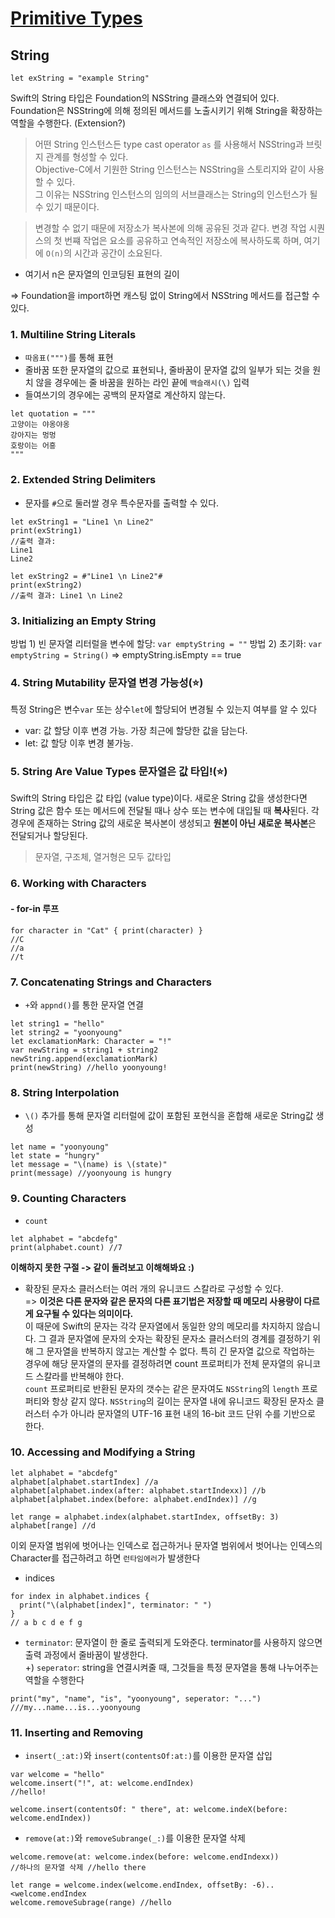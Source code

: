 # [Primitive Types](https://bbiguduk.gitbook.io/swift/language-guide-1/strings-and-characters)

## String
```
let exString = "example String"
```
Swift의 String 타입은 Foundation의 NSString 클래스와 연결되어 있다. 
Foundation은 NSString에 의해 정의된 메서드를 노출시키기 위해 String을 확장하는 역할을 수행한다. (Extension?)
> 어떤 String 인스턴스든 type cast operator `as` 를 사용해서 NSString과 브릿지 관계를 형성할 수 있다.  
Objective-C에서 기원한 String 인스턴스는 NSString을 스토리지와 같이 사용할 수 있다.    
그 이유는 NSString 인스턴스의 임의의 서브클래스는 String의 인스턴스가 될 수 있기 때문이다.

> 변경할 수 없기 때문에 저장소가 복사본에 의해 공유된 것과 같다. 변경 작업 시퀀스의 첫 번쨰 작업은 요소를 공유하고 연속적인 저장소에 복사하도록 하며, 여기에 `O(n)`의 시간과 공간이 소요된다.
* 여기서 n은 문자열의 인코딩된 표현의 길이

=> Foundation을 import하면 캐스팅 없이 String에서 NSString 메서드를 접근할 수 있다.

### 1. Multiline String Literals
- `따옴표(""")`를 통해 표현
- 줄바꿈 또한 문자열의 값으로 표현되나, 줄바꿈이 문자열 값의 일부가 되는 것을 원치 않을 경우에는 줄 바꿈을 원하는 라인 끝에 `백슬래시(\)` 입력
- 들여쓰기의 경우에는 공백의 문자열로 계산하지 않는다.
```
let quotation = """
고양이는 야옹야옹
강아지는 멍멍
호랑이는 어흥
"""
```

### 2. Extended String Delimiters
- 문자를 `#`으로 둘러쌀 경우 특수문자를 출력할 수 있다.
```
let exString1 = "Line1 \n Line2"
print(exString1)
//출력 결과: 
Line1
Line2

let exString2 = #"Line1 \n Line2"#
print(exString2)
//출력 결과: Line1 \n Line2
```

### 3. Initializing an Empty String
방법 1) 빈 문자열 리터럴을 변수에 할당: `var emptyString = ""`
방법 2) 초기화: `var emptyString = String()`
=> emptyString.isEmpty == true

### 4. String Mutability 문자열 변경 가능성(⭐️)
특정 String은 변수`var` 또는 상수`let`에 할당되어 변경될 수 있는지 여부를 알 수 있다
- var: 값 할당 이후 변경 가능. 가장 최근에 할당한 값을 담는다.
- let: 값 할당 이후 변경 불가능.

### 5. String Are Value Types 문자열은 값 타입!(⭐️)
Swift의 String 타입은 값 타입 (value type)이다.
새로운 String 값을 생성한다면 String 값은 함수 또는 메서드에 전달될 때나 상수 또는 변수에 대입될 때 **복사**된다. 
각 경우에 존재하는 String 값의 새로운 복사본이 생성되고 **원본이 아닌 새로운 복사본**은 전달되거나 할당된다.
> 문자열, 구조체, 열거형은 모두 값타입

### 6. Working with Characters
#### - for-in 루프
```
for character in "Cat" { print(character) }
//C
//a
//t
```

### 7. Concatenating Strings and Characters
- `+`와 `appnd()`를 통한 문자열 연결
```
let string1 = "hello"
let string2 = "yoonyoung"
let exclamationMark: Character = "!"
var newString = string1 + string2
newString.append(exclamationMark)
print(newString) //hello yoonyoung!

```

### 8. String Interpolation
- `\()` 추가를 통해 문자열 리터럴에 값이 포함된 포현식을 혼합해 새로운 String값 생성
```
let name = "yoonyoung"
let state = "hungry"
let message = "\(name) is \(state)"
print(message) //yoonyoung is hungry
```

### 9. Counting Characters
- `count`
```
let alphabet = "abcdefg"
print(alphabet.count) //7
```

**이해하지 못한 구절 -> 같이 돌려보고 이해해봐요 :)**
* 확장된 문자소 클러스터는 여러 개의 유니코드 스칼라로 구성할 수 있다.   
=> **이것은 다른 문자와 같은 문자의 다른 표기법은 저장할 때 메모리 사용량이 다르게 요구될 수 있다는 의미이다.**  
이 때문에 Swift의 문자는 각각 문자열에서 동일한 양의 메모리를 차지하지 않습니다. 그 결과 문자열에 문자의 숫자는 확장된 문자소 클러스터의 경계를 결정하기 위해 그 문자열을 반복하지 않고는 계산할 수 없다. 특히 긴 문자열 값으로 작업하는 경우에 해당 문자열의 문자를 결정하려면 count 프로퍼티가 전체 문자열의 유니코드 스칼라를 반복해야 한다.  
`count` 프로퍼티로 반환된 문자의 갯수는 같은 문자여도 `NSString`의 `length` 프로퍼티와 항상 같지 않다. `NSString`의 길이는 문자열 내에 유니코드 확장된 문자소 클러스터 수가 아니라 문자열의 UTF-16 표현 내의 16-bit 코드 단위 수를 기반으로 한다.

### 10. Accessing and Modifying a String
```
let alphabet = "abcdefg"
alphabet[alphabet.startIndex] //a
alphabet[alphabet.index(after: alphabet.startIndexx)] //b
alphabet[alphabet.index(before: alphabet.endIndex)] //g

let range = alphabet.index(alphabet.startIndex, offsetBy: 3) 
alphabet[range] //d
```
이외 문자열 범위에 벗어나는 인덱스로 접근하거나 문자열 범위에서 벗어나는 인덱스의 Character를 접근하려고 하면 `런타임에러`가 발생한다

- indices
```
for index in alphabet.indices {
  print("\(alphabet[index]", terminator: " ")
}
// a b c d e f g
```
- `terminator`: 문자열이 한 줄로 출력되게 도와준다. terminator를 사용하지 않으면 출력 과정에서 줄바꿈이 발생한다.  
+) `seperator`: string을 연결시켜줄 때, 그것들을 특정 문자열을 통해 나누어주는 역할을 수행한다

```
print("my", "name", "is", "yoonyoung", seperator: "...")
///my...name...is...yoonyoung
```

### 11. Inserting and Removing
- `insert(_:at:)`와 `insert(contentsOf:at:)`를 이용한 문자열 삽입
```
var welcome = "hello"
welcome.insert("!", at: welcome.endIndex)
//hello!

welcome.insert(contentsOf: " there", at: welcome.indeX(before: welcome.endIndex))
```

- `remove(at:)`와 `removeSubrange(_:)`를 이용한 문자열 삭제
```
welcome.remove(at: welcome.index(before: welcome.endIndexx))
//하나의 문자열 삭제 //hello there

let range = welcome.index(welcome.endIndex, offsetBy: -6)..<welcome.endIndex
welcome.removeSubrage(range) //hello
```

